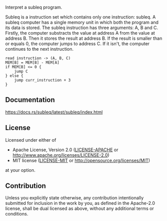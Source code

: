 Interpret a subleq program.

Subleq is a instruction set which contains only one instruction: subleq.
A subleq computer has a single memory unit in which both the program and its data is stored.
The subleq instruction has three arguments: A, B and C.
Firstly, the computer substracts the value at address A from the value at address B.
Then it stores the result at address B. If the result is smaller than or equals 0,
the computer jumps to address C. If it isn't, the computer continues to the next instruction.
```text
read instruction -> (A, B, C)
MEM[B] = MEM[B] - MEM[A]
if MEM[B] <= 0 {
    jump C
} else {
    jump curr_instruction + 3
}
```

## Documentation
<https://docs.rs/subleq/latest/subleq/index.html>

## License

Licensed under either of

 * Apache License, Version 2.0
   ([LICENSE-APACHE](LICENSE-APACHE) or <http://www.apache.org/licenses/LICENSE-2.0>)
 * MIT license
   ([LICENSE-MIT](LICENSE-MIT) or <http://opensource.org/licenses/MIT>)

at your option.

## Contribution

Unless you explicitly state otherwise, any contribution intentionally submitted
for inclusion in the work by you, as defined in the Apache-2.0 license, shall be
dual licensed as above, without any additional terms or conditions.
